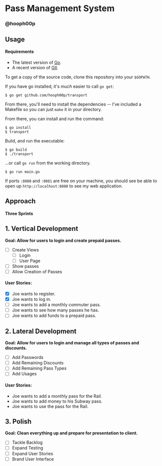 # Pass Management System

### @hooph00p

## Usage

#### Requirements

- The latest version of [Go](golang.org/dl).
- A recent version of [Git](https://git-scm.com/downloads).

To get a copy of the source code, clone this repository into your `$GOPATH`.

If you have go installed, it's _much_ easier to call `go get`:

```
$ go get github.com/hooph00p/transport
```

From there, you'll need to install the dependencies -- I've included a Makefile so you can just `make` it in your directory.

From there, you can install and run the command:

```
$ go install
$ transport
```

Build, and run the executable:

```
$ go build
$ ./transport
```

...or call `go run` from the working directory.

```
$ go run main.go
```


If ports `:8080` and `:8081` are free on your machine, you should see be able to open up `http://localhost:8080` to see my web application.


## Approach

#### Three Sprints

## 1. Vertical Development

**Goal: Allow for users to login and create prepaid passes.**

- [ ] Create Views
  - [ ] Login
  - [ ] User Page

- [ ] Show passes
- [ ] Allow Creation of Passes

#### User Stories:

- [x] Joe wants to register.
- [x] Joe wants to log in.
- [ ] Joe wants to add a monthly commuter pass.
- [ ] Joe wants to see how many passes he has.
- [ ] Joe wants to add funds to a prepaid pass.

## 2. Lateral Development

**Goal: Allow for users to login and manage all types of passes and discounts.**

- [ ] Add Passwords
- [ ] Add Remaining Discounts
- [ ] Add Remaining Pass Types
- [ ] Add Usages

#### User Stories:

- Joe wants to add a monthly pass for the Rail.
- Joe wants to add money to his Subway pass.
- Joe wants to use the pass for the Rail.

## 3. Polish

**Goal: Clean everything up and prepare for presentation to client.**

- [ ] Tackle Backlog
- [ ] Expand Testing
- [ ] Expand User Stories
- [ ] Brand User Interface
